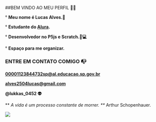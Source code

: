 ##BEM VINDO AO MEU PERFIL 💙💫

° **Meu nome é Lucas Alves.🤴**

° **Estudante do [Alura](https://wwww.alura.com.br).**

° **Desenvolvedor no P5js e Scratch.🐛💻**

° **Espaço para me organizar.**

### ENTRE EM CONTATO COMIGO 📭
**00001123844732sp@al.educacao.sp.gov.br**

**alves2504lucas@gmail.com**

**@lukkas_0452 👽**

** _A vida é um processo constante de morrer. **_ Arthur Schopenhauer.

![](https://media.tenor.com/2sSwKrg7HvoAAAAM/thanks-awesome.gif)
